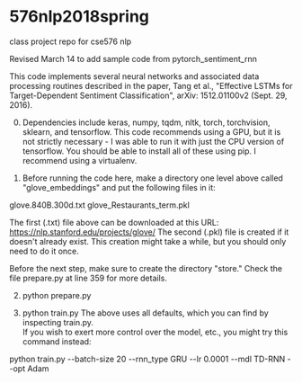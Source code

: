 # 576nlp2018spring
class project repo for cse576 nlp

Revised March 14 to add sample code from pytorch_sentiment_rnn

This code implements several neural networks and associated data processing routines
described in the paper, Tang et al., "Effective LSTMs for Target-Dependent Sentiment Classification",
arXiv: 1512.01100v2 (Sept. 29, 2016).

0. Dependencies include keras, numpy, tqdm, nltk, torch, torchvision, sklearn, and tensorflow.
This code recommends using a GPU, but it is not strictly necessary - I was able to run it with just the CPU version of tensorflow.  You should be able to install all of these using pip.  I recommend using a virtualenv.

1. Before running the code here, make a directory one level above
called "glove_embeddings" and put the following files in it:

glove.840B.300d.txt
glove_Restaurants_term.pkl

The first (.txt) file above can be downloaded at this URL:
https://nlp.stanford.edu/projects/glove/
The second (.pkl) file is created if it doesn't already exist.  This creation might
take a while, but you should only need to do it once.

Before the next step, make sure to create the directory "store."  Check the file prepare.py at line 359 for more details.

2. python prepare.py

3. python train.py
The above uses all defaults, which you can find by inspecting train.py.  
If you wish to exert more control over the model, etc., you might try this command instead:

python train.py --batch-size 20 --rnn_type GRU --lr 0.0001 --mdl TD-RNN --opt Adam
